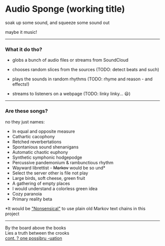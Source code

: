 # Audio Sponge (working title)

soak up some sound, and squeeze some sound out

maybe it music!

------------

### What it do tho?

* globs a bunch of audio files or streams from SoundCloud

* chooses random slices from the sources (TODO: detect beats and such)

* plays the sounds in random rhythms (TODO: rhyme and reason - and effects!)

* streams to listeners on a webpage (TODO: linky linky... 😃)

------------

### Are these songs?

no they just names:

* In equal and opposite measure
* Cathartic cacophony
* Retched reverbertations
* Spontanious sound shenanigans
* Automatic chaotic euphony
* Synthetic symphonic hodgepodge
* Percussive pandemonium & rambunctious rhythm
* Wayward librettist - ~~Markov~~ would be so und\*
* Select the server other is file not play
* Large birds, soft cheese, green fruit
* A gathering of empty places
* I would understand a colorless green idea
* Cozy paranoia
* Primary reality beta
<!-- * Warning: abstraction required -->

\*It would be ["Nonsensical"](https://github.com/1j01/nonsensical) to use plain old Markov text chains in this project

<!--
* ERROR
* ERROR ABOUT THERE BEING AN ERROR
* ERRORS
* ERROR ABOUT THERE BEING ERRORS	
* ERROR ABOUT ERRORS
* ERROR ABOUT ERRORS BEING ERRORS
* ERRORS, AM I RIGHT? THEY ARE ALWAYS BEING ERRORS
* INSERT ERROR MESSAGE HERE
* AN ARROR HAS SPELLING-GRAMMAR OCCURD
* OCCULT ERROR
* WARNING
* VAGUE FEELING OF UNEASE
-->

------------

By the board above the books  
Lies a truth between the crooks  
[cont. ? one possibru -uation](https://www.reddit.com/r/LibraryofBabel/comments/7ophaq/ode_to_being_filthy_rich/?ref=share&ref_source=link)
